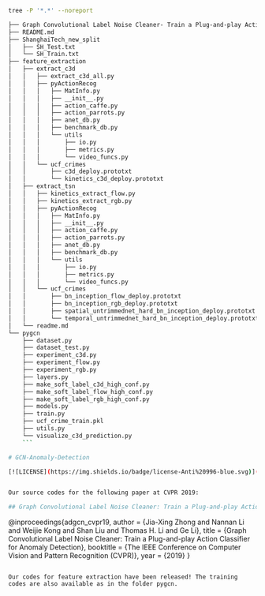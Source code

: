 ```bash
tree -P '*.*' --noreport
```

```bash
├── Graph Convolutional Label Noise Cleaner- Train a Plug-and-play Action Classifier for Anomaly Detection.pdf
├── README.md
├── ShanghaiTech_new_split
│   ├── SH_Test.txt
│   └── SH_Train.txt
├── feature_extraction
│   ├── extract_c3d
│   │   ├── extract_c3d_all.py
│   │   ├── pyActionRecog
│   │   │   ├── MatInfo.py
│   │   │   ├── __init__.py
│   │   │   ├── action_caffe.py
│   │   │   ├── action_parrots.py
│   │   │   ├── anet_db.py
│   │   │   ├── benchmark_db.py
│   │   │   └── utils
│   │   │       ├── io.py
│   │   │       ├── metrics.py
│   │   │       └── video_funcs.py
│   │   └── ucf_crimes
│   │       ├── c3d_deploy.prototxt
│   │       └── kinetics_c3d_deploy.prototxt
│   ├── extract_tsn
│   │   ├── kinetics_extract_flow.py
│   │   ├── kinetics_extract_rgb.py
│   │   ├── pyActionRecog
│   │   │   ├── MatInfo.py
│   │   │   ├── __init__.py
│   │   │   ├── action_caffe.py
│   │   │   ├── action_parrots.py
│   │   │   ├── anet_db.py
│   │   │   ├── benchmark_db.py
│   │   │   └── utils
│   │   │       ├── io.py
│   │   │       ├── metrics.py
│   │   │       └── video_funcs.py
│   │   └── ucf_crimes
│   │       ├── bn_inception_flow_deploy.prototxt
│   │       ├── bn_inception_rgb_deploy.prototxt
│   │       ├── spatial_untrimmednet_hard_bn_inception_deploy.prototxt
│   │       └── temporal_untrimmednet_hard_bn_inception_deploy.prototxt
│   └── readme.md
└── pygcn
    ├── dataset.py
    ├── dataset_test.py
    ├── experiment_c3d.py
    ├── experiment_flow.py
    ├── experiment_rgb.py
    ├── layers.py
    ├── make_soft_label_c3d_high_conf.py
    ├── make_soft_label_flow_high_conf.py
    ├── make_soft_label_rgb_high_conf.py
    ├── models.py
    ├── train.py
    ├── ucf_crime_train.pkl
    ├── utils.py
    └── visualize_c3d_prediction.py
    ```

# GCN-Anomaly-Detection

[![LICENSE](https://img.shields.io/badge/license-Anti%20996-blue.svg)](https://github.com/996icu/996.ICU/blob/master/LICENSE)


Our source codes for the following paper at CVPR 2019:

## Graph Convolutional Label Noise Cleaner: Train a Plug-and-play Action Classifier for Anomaly Detection

```
@inproceedings{adgcn_cvpr19,
  author    = {Jia-Xing Zhong and
	       Nannan Li and
               Weijie Kong and
               Shan Liu and
               Thomas H. Li and
               Ge Li},
  title     = {Graph Convolutional Label Noise Cleaner: Train a Plug-and-play Action Classifier for Anomaly Detection},
  booktitle = {The IEEE Conference on Computer Vision and Pattern Recognition (CVPR)},
  year      = {2019}
}
```

Our codes for feature extraction have been released! The training codes are also available as in the folder pygcn. 
